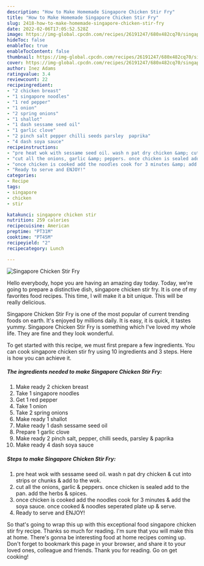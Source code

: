 ```yaml
---
description: "How to Make Homemade Singapore Chicken Stir Fry"
title: "How to Make Homemade Singapore Chicken Stir Fry"
slug: 2418-how-to-make-homemade-singapore-chicken-stir-fry
date: 2022-02-06T17:05:52.528Z
image: https://img-global.cpcdn.com/recipes/26191247/680x482cq70/singapore-chicken-stir-fry-recipe-main-photo.jpg
hideToc: false
enableToc: true
enableTocContent: false
thumbnail: https://img-global.cpcdn.com/recipes/26191247/680x482cq70/singapore-chicken-stir-fry-recipe-main-photo.jpg
cover: https://img-global.cpcdn.com/recipes/26191247/680x482cq70/singapore-chicken-stir-fry-recipe-main-photo.jpg
author: Inez Adams
ratingvalue: 3.4
reviewcount: 22
recipeingredient:
- "2 chicken breast"
- "1 singapore noodles"
- "1 red pepper"
- "1 onion"
- "2 spring onions"
- "1 shallot"
- "1 dash sessame seed oil"
- "1 garlic clove"
- "2 pinch salt pepper chilli seeds parsley  paprika"
- "4 dash soya sauce"
recipeinstructions:
- "pre heat wok with sessame seed oil. wash n pat dry chicken &amp; cut into strips or chunks &amp; add to the wok."
- "cut all the onions, garlic &amp; peppers. once chicken is sealed add to the pan. add the herbs &amp; spices."
- "once chicken is cooked add the noodles cook for 3 minutes &amp; add the soya sauce. once cooked &amp; noodles seperated plate up &amp; serve."
- "Ready to serve and ENJOY!"
categories:
- Recipe
tags:
- singapore
- chicken
- stir

katakunci: singapore chicken stir 
nutrition: 259 calories
recipecuisine: American
preptime: "PT31M"
cooktime: "PT45M"
recipeyield: "2"
recipecategory: Lunch

---
```



![Singapore Chicken Stir Fry](https://img-global.cpcdn.com/recipes/26191247/680x482cq70/singapore-chicken-stir-fry-recipe-main-photo.jpg)

Hello everybody, hope you are having an amazing day today. Today, we're going to prepare a distinctive dish, singapore chicken stir fry. It is one of my favorites food recipes. This time, I will make it a bit unique. This will be really delicious.

Singapore Chicken Stir Fry is one of the most popular of current trending foods on earth. It's enjoyed by millions daily. It is easy, it is quick, it tastes yummy. Singapore Chicken Stir Fry is something which I've loved my whole life. They are fine and they look wonderful.




To get started with this recipe, we must first prepare a few ingredients. You can cook singapore chicken stir fry using 10 ingredients and 3 steps. Here is how you can achieve it.

<!--inarticleads1-->

##### The ingredients needed to make Singapore Chicken Stir Fry:

1. Make ready 2 chicken breast
1. Take 1 singapore noodles
1. Get 1 red pepper
1. Take 1 onion
1. Take 2 spring onions
1. Make ready 1 shallot
1. Make ready 1 dash sessame seed oil
1. Prepare 1 garlic clove
1. Make ready 2 pinch salt, pepper, chilli seeds, parsley &amp; paprika
1. Make ready 4 dash soya sauce




<!--inarticleads2-->

##### Steps to make Singapore Chicken Stir Fry:

1. pre heat wok with sessame seed oil. wash n pat dry chicken &amp; cut into strips or chunks &amp; add to the wok.
1. cut all the onions, garlic &amp; peppers. once chicken is sealed add to the pan. add the herbs &amp; spices.
1. once chicken is cooked add the noodles cook for 3 minutes &amp; add the soya sauce. once cooked &amp; noodles seperated plate up &amp; serve.
1. Ready to serve and ENJOY!



So that's going to wrap this up with this exceptional food singapore chicken stir fry recipe. Thanks so much for reading. I'm sure that you will make this at home. There's gonna be interesting food at home recipes coming up. Don't forget to bookmark this page in your browser, and share it to your loved ones, colleague and friends. Thank you for reading. Go on get cooking!
